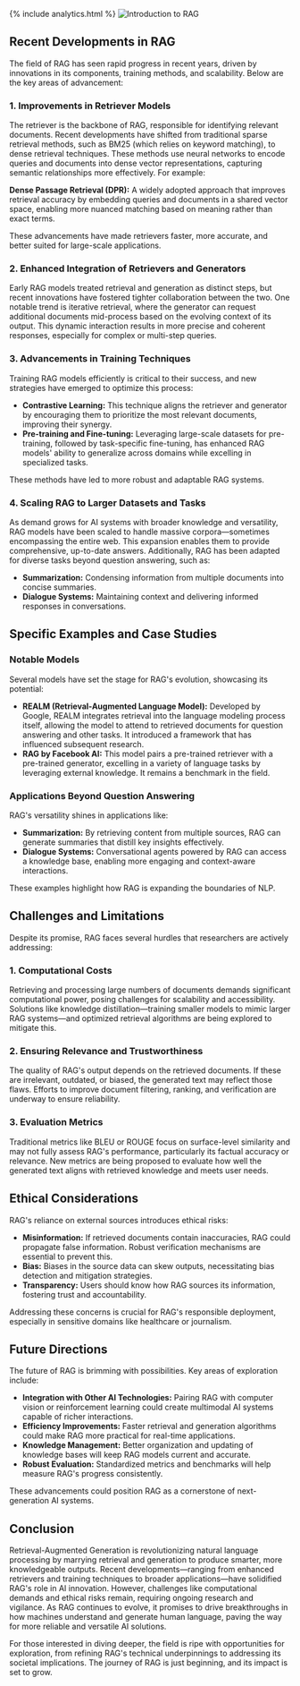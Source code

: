 {% include analytics.html %}
![Introduction to RAG](/blog/assets/images/ragintro.jpg)
## Recent Developments in RAG

The field of RAG has seen rapid progress in recent years, driven by innovations in its components, training methods, and scalability. Below are the key areas of advancement:

### 1. Improvements in Retriever Models

The retriever is the backbone of RAG, responsible for identifying relevant documents. Recent developments have shifted from traditional sparse retrieval methods, such as BM25 (which relies on keyword matching), to dense retrieval techniques. These methods use neural networks to encode queries and documents into dense vector representations, capturing semantic relationships more effectively. For example:

**Dense Passage Retrieval (DPR):** A widely adopted approach that improves retrieval accuracy by embedding queries and documents in a shared vector space, enabling more nuanced matching based on meaning rather than exact terms.

These advancements have made retrievers faster, more accurate, and better suited for large-scale applications.

### 2. Enhanced Integration of Retrievers and Generators

Early RAG models treated retrieval and generation as distinct steps, but recent innovations have fostered tighter collaboration between the two. One notable trend is iterative retrieval, where the generator can request additional documents mid-process based on the evolving context of its output. This dynamic interaction results in more precise and coherent responses, especially for complex or multi-step queries.

### 3. Advancements in Training Techniques

Training RAG models efficiently is critical to their success, and new strategies have emerged to optimize this process:

- **Contrastive Learning:** This technique aligns the retriever and generator by encouraging them to prioritize the most relevant documents, improving their synergy.
- **Pre-training and Fine-tuning:** Leveraging large-scale datasets for pre-training, followed by task-specific fine-tuning, has enhanced RAG models' ability to generalize across domains while excelling in specialized tasks.

These methods have led to more robust and adaptable RAG systems.

### 4. Scaling RAG to Larger Datasets and Tasks

As demand grows for AI systems with broader knowledge and versatility, RAG models have been scaled to handle massive corpora—sometimes encompassing the entire web. This expansion enables them to provide comprehensive, up-to-date answers. Additionally, RAG has been adapted for diverse tasks beyond question answering, such as:

- **Summarization:** Condensing information from multiple documents into concise summaries.
- **Dialogue Systems:** Maintaining context and delivering informed responses in conversations.

## Specific Examples and Case Studies

### Notable Models

Several models have set the stage for RAG's evolution, showcasing its potential:

- **REALM (Retrieval-Augmented Language Model):** Developed by Google, REALM integrates retrieval into the language modeling process itself, allowing the model to attend to retrieved documents for question answering and other tasks. It introduced a framework that has influenced subsequent research.
- **RAG by Facebook AI:** This model pairs a pre-trained retriever with a pre-trained generator, excelling in a variety of language tasks by leveraging external knowledge. It remains a benchmark in the field.

### Applications Beyond Question Answering

RAG's versatility shines in applications like:

- **Summarization:** By retrieving content from multiple sources, RAG can generate summaries that distill key insights effectively.
- **Dialogue Systems:** Conversational agents powered by RAG can access a knowledge base, enabling more engaging and context-aware interactions.

These examples highlight how RAG is expanding the boundaries of NLP.

## Challenges and Limitations

Despite its promise, RAG faces several hurdles that researchers are actively addressing:

### 1. Computational Costs

Retrieving and processing large numbers of documents demands significant computational power, posing challenges for scalability and accessibility. Solutions like knowledge distillation—training smaller models to mimic larger RAG systems—and optimized retrieval algorithms are being explored to mitigate this.

### 2. Ensuring Relevance and Trustworthiness

The quality of RAG's output depends on the retrieved documents. If these are irrelevant, outdated, or biased, the generated text may reflect those flaws. Efforts to improve document filtering, ranking, and verification are underway to ensure reliability.

### 3. Evaluation Metrics

Traditional metrics like BLEU or ROUGE focus on surface-level similarity and may not fully assess RAG's performance, particularly its factual accuracy or relevance. New metrics are being proposed to evaluate how well the generated text aligns with retrieved knowledge and meets user needs.

## Ethical Considerations

RAG's reliance on external sources introduces ethical risks:

- **Misinformation:** If retrieved documents contain inaccuracies, RAG could propagate false information. Robust verification mechanisms are essential to prevent this.
- **Bias:** Biases in the source data can skew outputs, necessitating bias detection and mitigation strategies.
- **Transparency:** Users should know how RAG sources its information, fostering trust and accountability.

Addressing these concerns is crucial for RAG's responsible deployment, especially in sensitive domains like healthcare or journalism.

## Future Directions

The future of RAG is brimming with possibilities. Key areas of exploration include:

- **Integration with Other AI Technologies:** Pairing RAG with computer vision or reinforcement learning could create multimodal AI systems capable of richer interactions.
- **Efficiency Improvements:** Faster retrieval and generation algorithms could make RAG more practical for real-time applications.
- **Knowledge Management:** Better organization and updating of knowledge bases will keep RAG models current and accurate.
- **Robust Evaluation:** Standardized metrics and benchmarks will help measure RAG's progress consistently.

These advancements could position RAG as a cornerstone of next-generation AI systems.

## Conclusion

Retrieval-Augmented Generation is revolutionizing natural language processing by marrying retrieval and generation to produce smarter, more knowledgeable outputs. Recent developments—ranging from enhanced retrievers and training techniques to broader applications—have solidified RAG's role in AI innovation. However, challenges like computational demands and ethical risks remain, requiring ongoing research and vigilance. As RAG continues to evolve, it promises to drive breakthroughs in how machines understand and generate human language, paving the way for more reliable and versatile AI solutions.

For those interested in diving deeper, the field is ripe with opportunities for exploration, from refining RAG's technical underpinnings to addressing its societal implications. The journey of RAG is just beginning, and its impact is set to grow.

